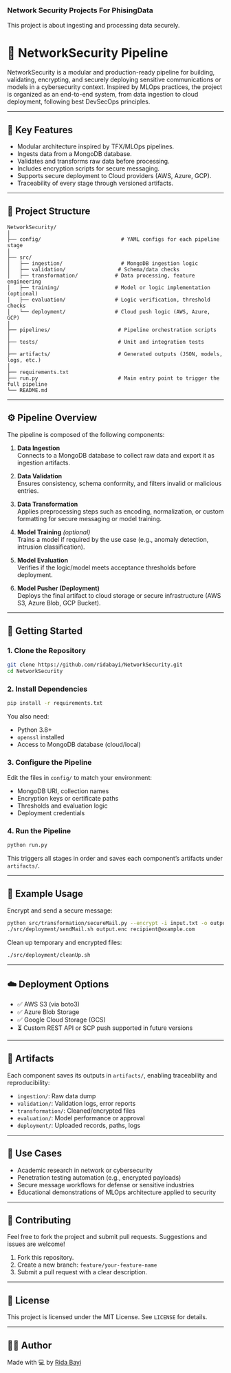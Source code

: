 ### Network Security Projects For PhisingData
This project is about ingesting and processing data securely.
# 🔐 NetworkSecurity Pipeline

NetworkSecurity is a modular and production-ready pipeline for building, validating, encrypting, and securely deploying sensitive communications or models in a cybersecurity context. Inspired by MLOps practices, the project is organized as an end-to-end system, from data ingestion to cloud deployment, following best DevSecOps principles.

---

## 📌 Key Features

- Modular architecture inspired by TFX/MLOps pipelines.
- Ingests data from a MongoDB database.
- Validates and transforms raw data before processing.
- Includes encryption scripts for secure messaging.
- Supports secure deployment to Cloud providers (AWS, Azure, GCP).
- Traceability of every stage through versioned artifacts.

---

## 🧱 Project Structure

```
NetworkSecurity/
│
├── config/                          # YAML configs for each pipeline stage
│
├── src/
│   ├── ingestion/                   # MongoDB ingestion logic
│   ├── validation/                 # Schema/data checks
│   ├── transformation/            # Data processing, feature engineering
│   ├── training/                  # Model or logic implementation (optional)
│   ├── evaluation/                # Logic verification, threshold checks
│   └── deployment/                # Cloud push logic (AWS, Azure, GCP)
│
├── pipelines/                      # Pipeline orchestration scripts
│
├── tests/                          # Unit and integration tests
│
├── artifacts/                      # Generated outputs (JSON, models, logs, etc.)
│
├── requirements.txt
├── run.py                          # Main entry point to trigger the full pipeline
└── README.md
```

---

## ⚙️ Pipeline Overview

The pipeline is composed of the following components:

1. **Data Ingestion**  
   Connects to a MongoDB database to collect raw data and export it as ingestion artifacts.

2. **Data Validation**  
   Ensures consistency, schema conformity, and filters invalid or malicious entries.

3. **Data Transformation**  
   Applies preprocessing steps such as encoding, normalization, or custom formatting for secure messaging or model training.

4. **Model Training** *(optional)*  
   Trains a model if required by the use case (e.g., anomaly detection, intrusion classification).

5. **Model Evaluation**  
   Verifies if the logic/model meets acceptance thresholds before deployment.

6. **Model Pusher (Deployment)**  
   Deploys the final artifact to cloud storage or secure infrastructure (AWS S3, Azure Blob, GCP Bucket).

---

## 🚀 Getting Started

### 1. Clone the Repository

```bash
git clone https://github.com/ridabayi/NetworkSecurity.git
cd NetworkSecurity
```

### 2. Install Dependencies

```bash
pip install -r requirements.txt
```

You also need:

- Python 3.8+
- `openssl` installed
- Access to MongoDB database (cloud/local)

### 3. Configure the Pipeline

Edit the files in `config/` to match your environment:

- MongoDB URI, collection names
- Encryption keys or certificate paths
- Thresholds and evaluation logic
- Deployment credentials

### 4. Run the Pipeline

```bash
python run.py
```

This triggers all stages in order and saves each component’s artifacts under `artifacts/`.

---

## 🧪 Example Usage

Encrypt and send a secure message:

```bash
python src/transformation/secureMail.py --encrypt -i input.txt -o output.enc
./src/deployment/sendMail.sh output.enc recipient@example.com
```

Clean up temporary and encrypted files:

```bash
./src/deployment/cleanUp.sh
```

---

## ☁️ Deployment Options

- ✅ AWS S3 (via boto3)
- ✅ Azure Blob Storage
- ✅ Google Cloud Storage (GCS)
- ⏳ Custom REST API or SCP push supported in future versions

---

## 📂 Artifacts

Each component saves its outputs in `artifacts/`, enabling traceability and reproducibility:

- `ingestion/`: Raw data dump
- `validation/`: Validation logs, error reports
- `transformation/`: Cleaned/encrypted files
- `evaluation/`: Model performance or approval
- `deployment/`: Uploaded records, paths, logs

---

## 🧠 Use Cases

- Academic research in network or cybersecurity
- Penetration testing automation (e.g., encrypted payloads)
- Secure message workflows for defense or sensitive industries
- Educational demonstrations of MLOps architecture applied to security

---

## 🤝 Contributing

Feel free to fork the project and submit pull requests. Suggestions and issues are welcome!

1. Fork this repository.
2. Create a new branch: `feature/your-feature-name`
3. Submit a pull request with a clear description.

---

## 📜 License

This project is licensed under the MIT License. See `LICENSE` for details.

---

## 🙋‍♂️ Author

Made with 💻 by [Rida Bayi](https://github.com/ridabayi)
